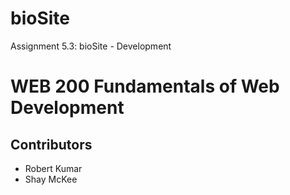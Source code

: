 # bioSite
Assignment 5.3: bioSite - Development
<h1> WEB 200 Fundamentals of Web Development </h1>
<h2> Contributors </h2>
<ul>
  <li> Robert Kumar 
  <li> Shay McKee 
</ul>

